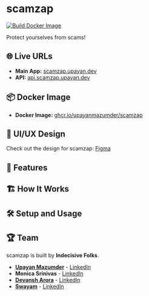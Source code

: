 # scamzap  

[![Build Docker Image](https://github.com/upayanmazumder/scamzap/actions/workflows/docker-image.yml/badge.svg)](https://github.com/upayanmazumder/scamzap/actions/workflows/docker-image.yml)

Protect yourselves from scams!

## 🌐 Live URLs  

- **Main App:** [scamzap.upayan.dev](https://scamzap.upayan.dev)  
- **API:** [api.scamzap.upayan.dev](https://api.scamzap.upayan.dev)

## 📦 Docker Image

- **Docker Image:** [ghcr.io/upayanmazumder/scamzap](https://github.com/users/upayanmazumder/packages/container/package/scamzap)

## 🎨 UI/UX Design  

Check out the design for scamzap:  [Figma](https://www.figma.com/design/tQrLAmu1uaEFrbGlglFBKh/internal-hack?node-id=0-1&t=T2LsGBc2X8ZqfUrk-1)

## 🚀 Features  

<todo>

## 🏗️ How It Works  

<todo>
  
## 🛠️ Setup and Usage  

<todo>

## 🏆 Team  

scamzap is built by **Indecisive Folks**.  

- **[Upayan Mazumder](https://upayan.dev)** - [LinkedIn](https://www.linkedin.com/in/upayanmazumder/)
- **Monica Srinivas** - [LinkedIn](https://www.linkedin.com/in/monicasrinivas/)
- **[Devansh Arora](https://devansharora.in)** - [LinkedIn](https://www.linkedin.com/in/devansh-arora-7b2395215/)
- **[Swayam](https://github.com/swayam5342)** - [LinkedIn](https://www.linkedin.com/in/swayam-prakash-2909222b4)

<todo>
